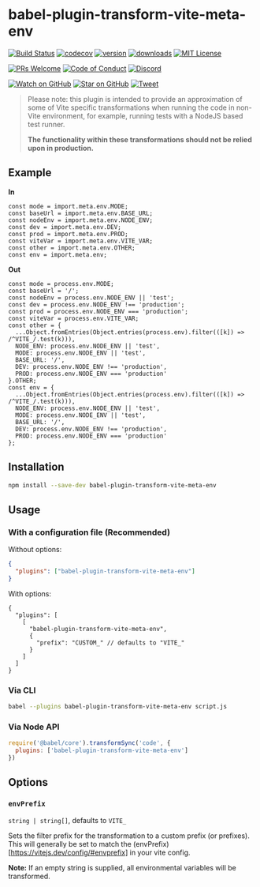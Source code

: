 # babel-plugin-transform-vite-meta-env

<!-- prettier-ignore-start -->
[![Build Status](https://img.shields.io/github/workflow/status/OpenSourceRaidGuild/babel-vite/validate?logo=github&style=flat-square)](https://github.com/OpenSourceRaidGuild/babel-vite/actions?query=workflow%3Avalidate)
[![codecov](https://img.shields.io/codecov/c/github/OpenSourceRaidGuild/babel-vite.svg?style=flat-square)](https://codecov.io/gh/OpenSourceRaidGuild/babel-vite)
[![version](https://img.shields.io/npm/v/babel-plugin-transform-vite-meta-env.svg?style=flat-square)](https://www.npmjs.com/package/babel-plugin-transform-vite-meta-env)
[![downloads](https://img.shields.io/npm/dm/babel-plugin-transform-vite-meta-env.svg?style=flat-square)](http://www.npmtrends.com/babel-plugin-transform-vite-meta-env)
[![MIT License](https://img.shields.io/npm/l/babel-plugin-transform-vite-meta-env.svg?style=flat-square)](https://github.com/OpenSourceRaidGuild/babel-vite/blob/master/LICENSE.md)

[![PRs Welcome](https://img.shields.io/badge/PRs-welcome-brightgreen.svg?style=flat-square)](http://makeapullrequest.com)
[![Code of Conduct](https://img.shields.io/badge/code%20of-conduct-ff69b4.svg?style=flat-square)](https://github.com/OpenSourceRaidGuild/babel-vite/blob/master/CODE_OF_CONDUCT.md)
[![Discord](https://img.shields.io/discord/808364903822917662.svg?color=7389D8&labelColor=6A7EC2&logo=discord&logoColor=ffffff&style=flat-square)](https://discord.gg/grS89HWeYh)

[![Watch on GitHub](https://img.shields.io/github/watchers/OpenSourceRaidGuild/babel-vite.svg?style=social)](https://github.com/OpenSourceRaidGuild/babel-vite/watchers)
[![Star on GitHub](https://img.shields.io/github/stars/OpenSourceRaidGuild/babel-vite.svg?style=social)](https://github.com/OpenSourceRaidGuild/babel-vite/stargazers)
[![Tweet](https://img.shields.io/twitter/url/https/github.com/OpenSourceRaidGuild/babel-vite.svg?style=social)](https://twitter.com/intent/tweet?text=Check%20out%20babel-plugin-transform-vite-meta-env%20by%20OpenSourceRaidGuild%20https%3A%2F%2Fgithub.com%2FOpenSourceRaidGuild%2Fbabel-vite%20%F0%9F%91%8D)
<!-- prettier-ignore-end -->

> Please note: this plugin is intended to provide an approximation of some of Vite specific
> transformations when running the code in non-Vite environment, for example, running tests with a
> NodeJS based test runner.
>
> **The functionality within these transformations should not be relied upon in production.**

## Example

**In**

```
const mode = import.meta.env.MODE;
const baseUrl = import.meta.env.BASE_URL;
const nodeEnv = import.meta.env.NODE_ENV;
const dev = import.meta.env.DEV;
const prod = import.meta.env.PROD;
const viteVar = import.meta.env.VITE_VAR;
const other = import.meta.env.OTHER;
const env = import.meta.env;
```

**Out**

```
const mode = process.env.MODE;
const baseUrl = '/';
const nodeEnv = process.env.NODE_ENV || 'test';
const dev = process.env.NODE_ENV !== 'production';
const prod = process.env.NODE_ENV === 'production';
const viteVar = process.env.VITE_VAR;
const other = {
  ...Object.fromEntries(Object.entries(process.env).filter(([k]) => /^VITE_/.test(k))),
  NODE_ENV: process.env.NODE_ENV || 'test',
  MODE: process.env.NODE_ENV || 'test',
  BASE_URL: '/',
  DEV: process.env.NODE_ENV !== 'production',
  PROD: process.env.NODE_ENV === 'production'
}.OTHER;
const env = {
  ...Object.fromEntries(Object.entries(process.env).filter(([k]) => /^VITE_/.test(k))),
  NODE_ENV: process.env.NODE_ENV || 'test',
  MODE: process.env.NODE_ENV || 'test',
  BASE_URL: '/',
  DEV: process.env.NODE_ENV !== 'production',
  PROD: process.env.NODE_ENV === 'production'
};
```

## Installation

```sh
npm install --save-dev babel-plugin-transform-vite-meta-env
```

## Usage

### With a configuration file (Recommended)

Without options:

```json
{
  "plugins": ["babel-plugin-transform-vite-meta-env"]
}
```

With options:

```jsonc
{
  "plugins": [
    [
      "babel-plugin-transform-vite-meta-env",
      {
        "prefix": "CUSTOM_" // defaults to "VITE_"
      }
    ]
  ]
}
```

### Via CLI

```sh
babel --plugins babel-plugin-transform-vite-meta-env script.js
```

### Via Node API

```javascript
require('@babel/core').transformSync('code', {
  plugins: ['babel-plugin-transform-vite-meta-env']
})
```

## Options

### `envPrefix`

`string | string[]`, defaults to `VITE_`

Sets the filter prefix for the transformation to a custom prefix (or prefixes). This will generally
be set to match the (envPrefix)[https://vitejs.dev/config/#envprefix] in your vite config.

**Note:** If an empty string is supplied, all environmental variables will be transformed.

